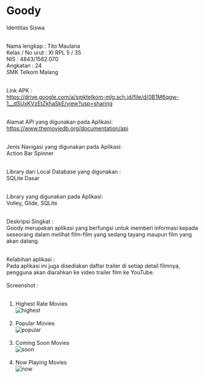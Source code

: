 # Goody
Identitas Siswa<br><br>

Nama lengkap : Tito Maulana<br>
Kelas / No urut : XI RPL 5 / 35<br> 
NIS : 4843/1562.070<br>
Angkatan : 24 <br>
SMK Telkom Malang <br><br>

Link APK : <br>
https://drive.google.com/a/smktelkom-mlg.sch.id/file/d/0B1M6qgw-1__dSUxKVzEtZkhaSkE/view?usp=sharing<br><br>

Alamat API yang digunakan pada Aplikasi:<br>
https://www.themoviedb.org/documentation/api<br><br>

Jenis Navigasi yang digunakan pada Aplikasi:<br>
Action Bar Spinner<br><br>

Library dari Local Database yang digunakan : <br>
SQLite Dasar <br><br>

Library yang digunakan pada Aplikasi:<br>
Volley, Glide, SQLite<br><br>

Deskripsi Singkat :<br>
Goody merupakan aplikasi yang berfungsi untuk memberi informasi kepada seseorang dalam melihat film-film yang sedang tayang maupun film yang akan datang.<br><br>

Kelabihan aplikasi :<br>
Pada aplikasi ini juga disediakan daftar trailer di setiap detail filmnya, pengguna akan diarahkan ke video trailer film ke YouTube.<br><br>
Screenshot :<br><br>
1. Highest Rate Movies<br>
![highest](https://cloud.githubusercontent.com/assets/21335132/26045049/699ddb1a-3972-11e7-8afd-92dea2d56623.png)<br><br>
2. Popular Movies<br>
![popular](https://cloud.githubusercontent.com/assets/21335132/26045053/69f86e72-3972-11e7-9807-7df666cce7c6.png)<br><br>
3. Coming Soon Movies<br>
![soon](https://cloud.githubusercontent.com/assets/21335132/26045052/69e766c2-3972-11e7-9bd1-11095fe253b3.png)<br><br>
4. Now Playing Movies<br>
![now](https://cloud.githubusercontent.com/assets/21335132/26045051/69d25de0-3972-11e7-8de7-e028b7dfedf9.png)
